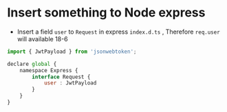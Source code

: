 # Insert something to Node express

- Insert a field `user` to `Request` in express  `index.d.ts` , Therefore `req.user` will available 18-6

```js
import { JwtPayload } from 'jsonwebtoken';

declare global {
	namespace Express {
		interface Request {
			user : JwtPayload
		}
	}
}
```

